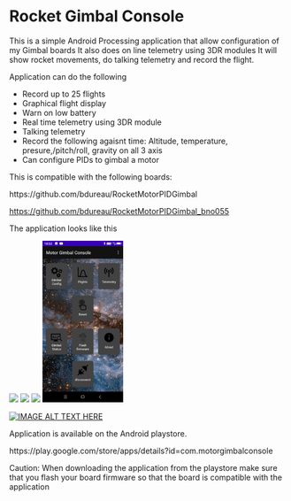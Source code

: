 # Rocket Gimbal Console
This is a simple Android Processing application that allow configuration of my Gimbal boards
It also does on line telemetry using 3DR modules
It will show rocket movements, do talking telemetry and record the flight.

Application can do the following
- Record up to 25 flights
- Graphical flight display
- Warn on low battery
- Real time telemetry using 3DR module
- Talking telemetry
- Record the following agaisnt time: Altitude, temperature, presure,/pitch/roll, gravity on all 3 axis
- Can configure PIDs to gimbal a motor


This is compatible with the following boards:
<p></p>
https://github.com/bdureau/RocketMotorPIDGimbal

https://github.com/bdureau/RocketMotorPIDGimbal_bno055
<p></p>
The application looks like this

<img src="/gimbal_photos/gimbal_about.png" width="29%"> <img src="/gimbal_photos/gimbal_curves.png" width="29%"> <img src="/gimbal_photos/gimbal_rocket_orientation.png" width="29%">
<img src="/gimbal_photos/Gimbal main screen1.png" width="29%">
<p></p>

[![IMAGE ALT TEXT HERE](https://img.youtube.com/vi/BK87Pj5PZXU/0.jpg)](https://www.youtube.com/watch?v=BK87Pj5PZXU)

<p></p>
Application is available on the Android playstore. 
<p></p>
https://play.google.com/store/apps/details?id=com.motorgimbalconsole
<p></p>
<p></p>
Caution: When downloading the application from the playstore make sure that you flash your board firmware so that the board is compatible with the application
